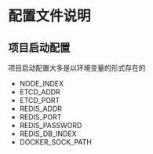 # 配置文件说明

## 项目启动配置

项目启动配置大多是以环境变量的形式存在的

* NODE_INDEX
* ETCD_ADDR
* ETCD_PORT
* REDIS_ADDR
* REDIS_PORT
* REDIS_PASSWORD
* REDIS_DB_INDEX
* DOCKER_SOCK_PATH